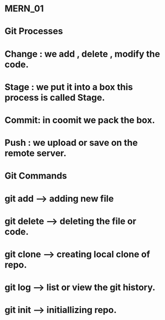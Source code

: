 # MERN_01
# Git Processes
# Change : we add , delete , modify the code.
# Stage : we put it into a box this process is called Stage.
# Commit: in coomit we pack the box. 
# Push : we upload or save on the remote server.
# Git Commands
# git add --> adding new file 
# git delete --> deleting the file or code.
# git clone --> creating local clone of repo. 
# git log --> list or view the git history.
# git init --> initiallizing repo.

